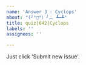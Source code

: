 ```yaml
---
name: 'Answer 3 : Cyclops'
about: "(╯°□°）╯︵ ┻━┻"
title: quiz|642|Cyclops
labels: ''
assignees: ''

---
```


Just click 'Submit new issue'.
